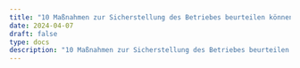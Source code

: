 ```yaml
---
title: "10 Maßnahmen zur Sicherstellung des Betriebes beurteilen können"
date: 2024-04-07
draft: false
type: docs
description: "10 Maßnahmen zur Sicherstellung des Betriebes beurteilen können description"
---
```


